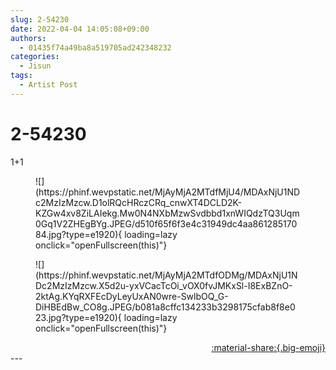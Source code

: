 ```yaml
---
slug: 2-54230
date: 2022-04-04 14:05:08+09:00
authors:
  - 01435f74a49ba8a519705ad242348232
categories:
  - Jisun
tags:
  - Artist Post
---
```


# 2-54230

<div class="post-container" markdown="1">
<div class="content-container md-sidebar__scrollwrap" markdown="1">

1+1
<figure markdown="1">
![](https://phinf.wevpstatic.net/MjAyMjA2MTdfMjU4/MDAxNjU1NDc2MzIzMzcw.D1olRQcHRczCRq_cnwXT4DCLD2K-KZGw4xv8ZiLAIekg.Mw0N4NXbMzwSvdbbd1xnWIQdzTQ3Uqm0Gq1V2ZHEgBYg.JPEG/d510f65f6f3e4c31949dc4aa86128517084.jpg?type=e1920){ loading=lazy onclick="openFullscreen(this)"}
</figure>

<figure markdown="1">
![](https://phinf.wevpstatic.net/MjAyMjA2MTdfODMg/MDAxNjU1NDc2MzIzMzcw.X5d2u-yxVCacTcOi_vOX0fvJMKxSl-I8ExBZnO-2ktAg.KYqRXFEcDyLeyUxAN0wre-SwlbOQ_G-DiHBEdBw_CO8g.JPEG/b081a8cffc134233b3298175cfab8f8e023.jpg?type=e1920){ loading=lazy onclick="openFullscreen(this)"}
</figure>


</div>
</div>

<div style="text-align: right;" markdown="1">
<a href="https://weverse.io/fromis9/artist/2-54230" style="text-align: right;">:material-share:{.big-emoji}</a>
</div>
---
